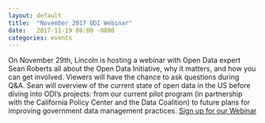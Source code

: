 ```yaml
---
layout: default
title:  "November 2017 ODI Webinar"
date:   2017-11-19 08:00 -0800
categories: events
---
```

On November 29th, Lincoln is hosting a webinar with Open Data expert Sean Roberts all about the Open Data Initiative, why it matters, and how you can get involved. Viewers will have the chance to ask questions during Q&A. 
Sean will overview of the current state of open data in the US before diving into ODI’s projects: from our current pilot program (in partnership with the California Policy Center and the Data Coalition) to future plans for improving government data management practices.
[Sign up for our Webinar](https://joinlincoln.us7.list-manage.com/track/click?u=37b038d35f4e6f93a44f0c907&id=c73c1ae27c&e=bd4756a2b2)
